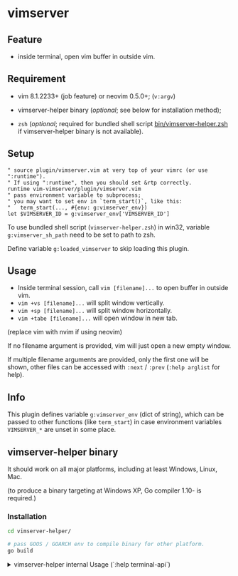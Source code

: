 # vimserver

## Feature
- inside terminal, open vim buffer in outside vim.

## Requirement
- vim 8.1.2233+ (job feature) or neovim 0.5.0+; (`v:argv`)

- vimserver-helper binary (*optional*; see below for installation method);

- `zsh` (*optional*; required for bundled shell script
  [bin/vimserver-helper.zsh](bin/vimserver-helper.zsh) if vimserver-helper
binary is not available).

## Setup
```vim
" source plugin/vimserver.vim at very top of your vimrc (or use ":runtime").
" If using ":runtime", then you should set &rtp correctly.
runtime vim-vimserver/plugin/vimserver.vim
" pass environment variable to subprocess;
" you may want to set env in `term_start()`, like this:
"   term_start(..., #{env: g:vimserver_env})
let $VIMSERVER_ID = g:vimserver_env['VIMSERVER_ID']
```

To use bundled shell script (`vimserver-helper.zsh`) in win32, variable
`g:vimserver_sh_path` need to be set to path to zsh.

Define variable `g:loaded_vimserver` to skip loading this plugin.

## Usage
- Inside terminal session, call `vim [filename]...` to open buffer in outside
  vim.
- `vim +vs [filename]...` will split window vertically.
- `vim +sp [filename]...` will split window horizontally.
- `vim +tabe [filename]...` will open window in new tab.

(replace vim with nvim if using neovim)

If no filename argument is provided, vim will just open a new empty window.

If multiple filename arguments are provided, only the first one will be shown,
other files can be accessed with `:next` / `:prev` (`:help arglist` for help).

## Info
This plugin defines variable `g:vimserver_env` (dict of string), which can be
passed to other functions (like `term_start`) in case environment variables
`VIMSERVER_*` are unset in some place.

## vimserver-helper binary
It should work on all major platforms, including at least Windows, Linux, Mac.

(to produce a binary targeting at Windows XP, Go compiler 1.10- is required.)

### Installation

```sh
cd vimserver-helper/

# pass GOOS / GOARCH env to compile binary for other platform.
go build
```

<details>
<summary>
vimserver-helper internal Usage (`:help terminal-api`)
</summary>

```sh
# server
$0 {server_filename} listen

# client (terminal-api style)
$0 {server_filename} {funcname} [args...]
# client (use stdin as raw params)
$0 {server_filename}
```

- Since vimserver sets `VIMSERVER_BIN` environment variable, you can replace
  `$0` above with `"$VIMSERVER_BIN"`.

- Replace `{server_filename}` with `$VIMSERVER_ID`.

TODO: allow passing non-string argument in terminal-api mode.

</details>

